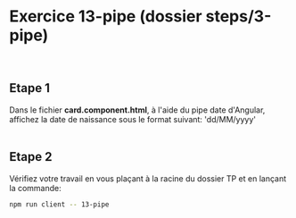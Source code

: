 # Exercice 13-pipe (dossier steps/3-pipe)

<br>

## Etape 1

Dans le fichier **card.component.html**, à l'aide du pipe date d'Angular, affichez la date de naissance sous le format suivant: 'dd/MM/yyyy'
<br><br>

## Etape 2

Vérifiez votre travail en vous plaçant à la racine du dossier TP et en lançant la commande:

```bash
npm run client -- 13-pipe
```
